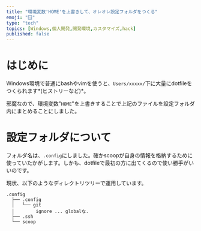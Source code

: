```yaml
---
title: "環境変数'HOME'を上書きして、オレオレ設定フォルダをつくる"
emoji: "🪟"
type: "tech"
topics: [Windows,個人開発,開発環境,カスタマイズ,hack]
published: false
---
```


# はじめに

Windows環境で普通にbashやvimを使うと、`Users/xxxxx/`下に大量にdotfileをつくられます*(ヒストリーなど)*。

邪魔なので、環境変数"`HOME`"を上書きすることで上記のファイルを設定フォルダ内にまとめることにしました。



# 設定フォルダについて

フォルダ名は、`.config`にしました。確かscoopが自身の情報を格納するために使っていたかがします。しかも、dotfileで最初の方に出てくるので使い勝手がいいのです。

現状、以下のようなディレクトリツリーで運用しています。

```shell
.config
  ├── .config
  │   └── git
  │        ignore ... globalな.
  ├── .ssh
  └── scoop
```











